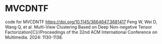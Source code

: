 # MVCDNTF
code for MVCDNTF
https://doi.org/10.1145/3664647.3681417
Feng W, Wei D, Wang Q, et al. Multi-View Clustering Based on Deep Non-negative Tensor Factorization[C]//Proceedings of the 32nd ACM International Conference on Multimedia. 2024: 1130-1138.
